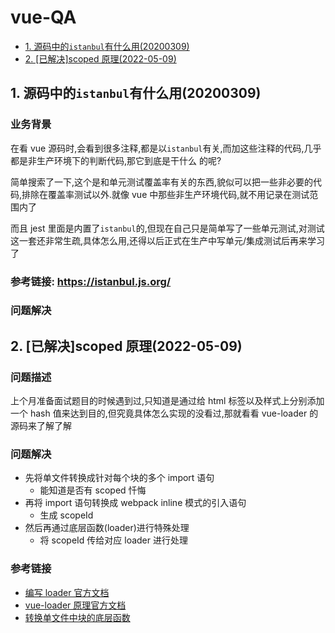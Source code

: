 # vue-QA

- [1. 源码中的`istanbul`有什么用(20200309)](#1-源码中的istanbul有什么用20200309)
- [2. [已解决]scoped 原理(2022-05-09)](#2-已解决scoped-原理2022-05-09)

## 1. 源码中的`istanbul`有什么用(20200309)

### 业务背景

在看 vue 源码时,会看到很多注释,都是以`istanbul`有关,而加这些注释的代码,几乎都是非生产环境下的判断代码,那它到底是干什么 的呢?

简单搜索了一下,这个是和单元测试覆盖率有关的东西,貌似可以把一些非必要的代码,排除在覆盖率测试以外.就像 vue 中那些非生产环境代码,就不用记录在测试范围内了

而且 jest 里面是内置了`istanbul`的,但现在自己只是简单写了一些单元测试,对测试这一套还非常生疏,具体怎么用,还得以后正式在生产中写单元/集成测试后再来学习了

### 参考链接: https://istanbul.js.org/

### 问题解决

## 2. [已解决]scoped 原理(2022-05-09)

### 问题描述

上个月准备面试题目的时候遇到过,只知道是通过给 html 标签以及样式上分别添加一个 hash 值来达到目的,但究竟具体怎么实现的没看过,那就看看 vue-loader 的源码来了解了解

### 问题解决

- 先将单文件转换成针对每个块的多个 import 语句
  - 能知道是否有 scoped 忏悔
- 再将 import 语句转换成 webpack inline 模式的引入语句
  - 生成 scopeId
- 然后再通过底层函数(loader)进行特殊处理
  - 将 scopeId 传给对应 loader 进行处理

### 参考链接

- [编写 loader 官方文档](https://webpack.js.org/contribute/writing-a-loader/#simple)
- [vue-loader 原理官方文档](https://github.com/vuejs/vue-loader#how-it-works)
- [转换单文件中块的底层函数](https://github.com/vuejs/component-compiler-utils)
